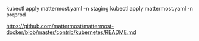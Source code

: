 kubectl apply mattermost.yaml -n staging
kubectl apply mattermost.yaml -n preprod


https://github.com/mattermost/mattermost-docker/blob/master/contrib/kubernetes/README.md
